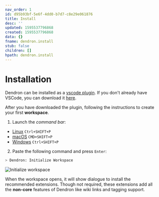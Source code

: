 ```yaml
---
nav_order: 1
id: d95b93bf-5e6f-4dd0-b7d7-c8e29e061876
title: Install
desc: ''
updated: 1595537796868
created: 1595537796868
data: {}
fname: dendron.install
stub: false
children: []
hpath: dendron.install
---
```


# Installation
Dendron can be installed as a [vscode plugin](https://marketplace.visualstudio.com/items?itemName=dendron.dendron). If you don't already have VSCode, you can download it [here](https://code.visualstudio.com/).

After you have downloaded the plugin, following the instructions to create your first **workspace**.

1. Launch the _command bar_:

- <a href="https://code.visualstudio.com/shortcuts/keyboard-shortcuts-linux.pdf">Linux</a> `Ctrl+SHIFT+P`
- <a href="https://code.visualstudio.com/shortcuts/keyboard-shortcuts-macos.pdf">macOS</a> `CMD+SHIFT+P`
- <a href="https://code.visualstudio.com/shortcuts/keyboard-shortcuts-windows.pdf">Windows</a> `Ctrl+SHIFT+P`

2. Paste the following command and press `Enter`:

```sh
> Dendron: Initialize Workspace
```

![Initialize workspace](https://foundation-prod-assetspublic53c57cce-8cpvgjldwysl.s3-us-west-2.amazonaws.com/assets/dendron-init.gif)

When the workspace opens, it will show dialogue to install the recommended extensions. Though not required, these extensions add all the **non-core** features of Dendron like wiki links and tagging support.
